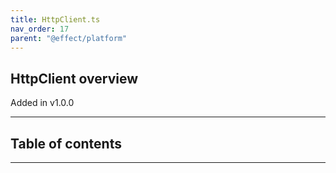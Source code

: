 ```yaml
---
title: HttpClient.ts
nav_order: 17
parent: "@effect/platform"
---
```


## HttpClient overview

Added in v1.0.0

---

<h2 class="text-delta">Table of contents</h2>

---
